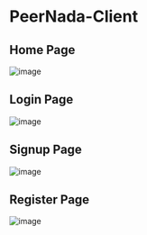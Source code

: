 # PeerNada-Client

## Home Page
![image](https://user-images.githubusercontent.com/97172766/181671320-262fd293-dbac-47d4-89cd-0cd7be75ac01.png)

## Login Page
![image](https://user-images.githubusercontent.com/97172766/181671358-7794b148-8ca0-4bff-bcc1-d7e4ed402168.png)

## Signup Page
![image](https://user-images.githubusercontent.com/97172766/181671426-25a13d38-dd36-494c-a97e-4be3c9d10a57.png)


## Register Page
![image](https://user-images.githubusercontent.com/97172766/181671513-babca0aa-d491-408c-b7dd-eaf141180f5b.png)
